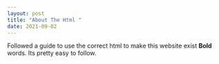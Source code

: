 ```yaml
---
layout: post
title: "About The Html "
date: 2021-09-02
---
```


Followed a guide to use the correct html to make this website exist  **Bold** words.  Its pretty easy to follow.
